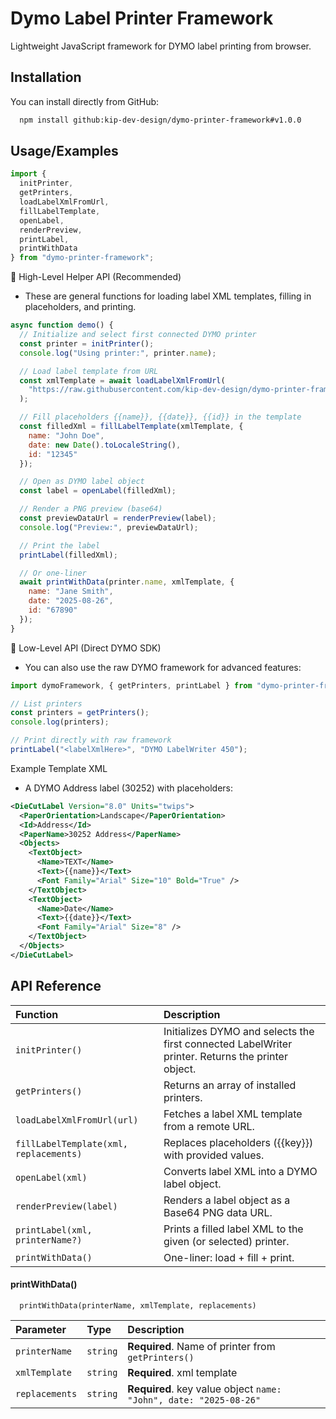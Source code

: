 
# Dymo Label Printer Framework

Lightweight JavaScript framework for DYMO label printing from browser.


## Installation

You can install directly from GitHub:

```bash
  npm install github:kip-dev-design/dymo-printer-framework#v1.0.0
```
    
## Usage/Examples

```javascript
import {
  initPrinter,
  getPrinters,
  loadLabelXmlFromUrl,
  fillLabelTemplate,
  openLabel,
  renderPreview,
  printLabel,
  printWithData
} from "dymo-printer-framework";
```

🔹 High-Level Helper API (Recommended)
- These are general functions for loading label XML templates, filling in placeholders, and printing.
```js
async function demo() {
  // Initialize and select first connected DYMO printer
  const printer = initPrinter();
  console.log("Using printer:", printer.name);

  // Load label template from URL
  const xmlTemplate = await loadLabelXmlFromUrl(
    "https://raw.githubusercontent.com/kip-dev-design/dymo-printer-framework/main/labels/sample-template.xml"
  );

  // Fill placeholders {{name}}, {{date}}, {{id}} in the template
  const filledXml = fillLabelTemplate(xmlTemplate, {
    name: "John Doe",
    date: new Date().toLocaleString(),
    id: "12345"
  });

  // Open as DYMO label object
  const label = openLabel(filledXml);

  // Render a PNG preview (base64)
  const previewDataUrl = renderPreview(label);
  console.log("Preview:", previewDataUrl);

  // Print the label
  printLabel(filledXml);

  // Or one-liner
  await printWithData(printer.name, xmlTemplate, {
    name: "Jane Smith",
    date: "2025-08-26",
    id: "67890"
  });
}
```
🔹 Low-Level API (Direct DYMO SDK)
- You can also use the raw DYMO framework for advanced features:
```js
import dymoFramework, { getPrinters, printLabel } from "dymo-printer-framework";

// List printers
const printers = getPrinters();
console.log(printers);

// Print directly with raw framework
printLabel("<labelXmlHere>", "DYMO LabelWriter 450");
```

Example Template XML
- A DYMO Address label (30252) with placeholders:
```xml
<DieCutLabel Version="8.0" Units="twips">
  <PaperOrientation>Landscape</PaperOrientation>
  <Id>Address</Id>
  <PaperName>30252 Address</PaperName>
  <Objects>
    <TextObject>
      <Name>TEXT</Name>
      <Text>{{name}}</Text>
      <Font Family="Arial" Size="10" Bold="True" />
    </TextObject>
    <TextObject>
      <Name>Date</Name>
      <Text>{{date}}</Text>
      <Font Family="Arial" Size="8" />
    </TextObject>
  </Objects>
</DieCutLabel>

```
## API Reference


| Function | Description                |
| :-------- | :------------------------- |
| `initPrinter()` | Initializes DYMO and selects the first connected LabelWriter printer. Returns the printer object. |
| `getPrinters()` | Returns an array of installed printers. |
| `loadLabelXmlFromUrl(url)` | Fetches a label XML template from a remote URL.
| `fillLabelTemplate(xml, replacements)` | Replaces placeholders ({{key}}) with provided values.
| `openLabel(xml)` | Converts label XML into a DYMO label object.|
| `renderPreview(label)` | Renders a label object as a Base64 PNG data URL.|
| `printLabel(xml, printerName?)` | Prints a filled label XML to the given (or selected) printer.|
| `printWithData()` | One-liner: load + fill + print.|

#### printWithData()

```http
  printWithData(printerName, xmlTemplate, replacements)
```

| Parameter | Type     | Description                       |
| :-------- | :------- | :-------------------------------- |
| `printerName` | `string` | **Required**. Name of printer from `getPrinters()` |
| `xmlTemplate` | `string` | **Required**. xml template |
| `replacements`| `string` | **Required**. key value object `name: "John", date: "2025-08-26"` |


